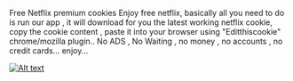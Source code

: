 Free Netflix premium cookies
Enjoy free netflix, basically all you need to do is run our app , it will download for you the latest working netflix cookie, copy the cookie content , paste it into your browser using "Editthiscookie" chrome/mozilla plugin..
No ADS , No Waiting , no money , no accounts , no credit cards...
enjoy...

[![Alt text](https://img.youtube.com/vi/-UCB5LFs1DM/0.jpg)](https://www.youtube.com/watch?v=-UCB5LFs1DM)

